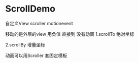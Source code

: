 # ScrollDemo
自定义View scroller motionevent

移动的是外层的view 用负值 直接到 没有动画
1.scrollTo 绝对坐标   

2.scrollBy 增量坐标 

动画可以用Scroller  套固定模板
